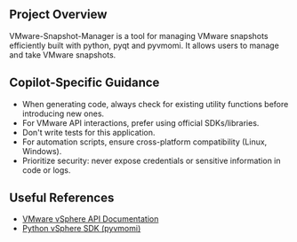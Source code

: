 ## Project Overview

VMware-Snapshot-Manager is a tool for managing VMware snapshots efficiently built with python, pyqt and pyvmomi. It allows users to manage and take VMware snapshots. 

## Copilot-Specific Guidance

- When generating code, always check for existing utility functions before introducing new ones.
- For VMware API interactions, prefer using official SDKs/libraries.
- Don't write tests for this application.
- For automation scripts, ensure cross-platform compatibility (Linux, Windows).
- Prioritize security: never expose credentials or sensitive information in code or logs.

## Useful References

- [VMware vSphere API Documentation](https://developer.vmware.com/apis/vsphere-automation/latest/)
- [Python vSphere SDK (pyvmomi)](https://github.com/vmware/pyvmomi)
